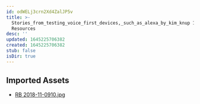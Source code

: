 ```yaml
---
id: odWELj3crn2Xd4ZalJP5v
title: >-
  Stories_from_testing_voice_first_devices,_such_as_alexa_by_kim_knup 1
  Resources
desc: ''
updated: 1645225706382
created: 1645225706382
stub: false
isDir: true
---
```

## Imported Assets
- [RB 2018-11-0910.jpg](/assets/rb-2018-11-0910-4B8he1rxBcc5.jpg)

